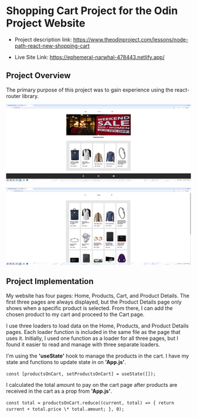 # Shopping Cart Project for the Odin Project Website

- Project description link: https://www.theodinproject.com/lessons/node-path-react-new-shopping-cart

- Live Site Link: https://ephemeral-narwhal-478443.netlify.app/

## Project Overview

The primary purpose of this project was to gain experience using the react-router library.

!['Home page'](/src/images/home.png)

!['Products page'](/src/images/products.png)

## Project Implementation

My website has four pages: Home, Products, Cart, and Product Details. The first three pages are always displayed, but the Product Details page only shows when a specific product is selected. From there, I can add the chosen product to my cart and proceed to the Cart page.

I use three loaders to load data on the Home, Products, and Product Details pages. Each loader function is included in the same file as the page that uses it. Initially, I used one function as a loader for all three pages, but I found it easier to read and manage with three separate loaders.

I'm using the **'useState'** hook to manage the products in the cart. I have my state and functions to update state in on **'App.js'**.

`const [productsOnCart, setProductsOnCart] = useState([]);`

I calculated the total amount to pay on the cart page after products are received in the cart as a prop from **'App.js'**.

`const total = productsOnCart.reduce((current, total) => {
return current + total.price \* total.amount;
}, 0);`
